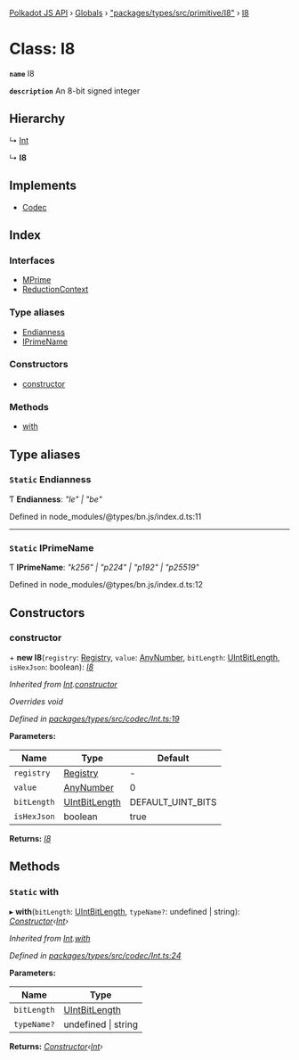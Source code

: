 [Polkadot JS API](../README.md) › [Globals](../globals.md) › ["packages/types/src/primitive/I8"](../modules/_packages_types_src_primitive_i8_.md) › [I8](_packages_types_src_primitive_i8_.i8.md)

# Class: I8

**`name`** I8

**`description`** 
An 8-bit signed integer

## Hierarchy

  ↳ [Int](_packages_types_src_codec_int_.int.md)

  ↳ **I8**

## Implements

* [Codec](../interfaces/_packages_types_src_types_codec_.codec.md)

## Index

### Interfaces

* [MPrime](../interfaces/_packages_types_src_primitive_i8_.i8.mprime.md)
* [ReductionContext](../interfaces/_packages_types_src_primitive_i8_.i8.reductioncontext.md)

### Type aliases

* [Endianness](_packages_types_src_primitive_i8_.i8.md#static-endianness)
* [IPrimeName](_packages_types_src_primitive_i8_.i8.md#static-iprimename)

### Constructors

* [constructor](_packages_types_src_primitive_i8_.i8.md#constructor)

### Methods

* [with](_packages_types_src_primitive_i8_.i8.md#static-with)

## Type aliases

### `Static` Endianness

Ƭ **Endianness**: *"le" | "be"*

Defined in node_modules/@types/bn.js/index.d.ts:11

___

### `Static` IPrimeName

Ƭ **IPrimeName**: *"k256" | "p224" | "p192" | "p25519"*

Defined in node_modules/@types/bn.js/index.d.ts:12

## Constructors

###  constructor

\+ **new I8**(`registry`: [Registry](../interfaces/_packages_types_src_types_registry_.registry.md), `value`: [AnyNumber](../modules/_packages_types_src_types_helpers_.md#anynumber), `bitLength`: [UIntBitLength](../modules/_packages_types_src_codec_abstractint_.md#uintbitlength), `isHexJson`: boolean): *[I8](_packages_types_src_primitive_i8_.i8.md)*

*Inherited from [Int](_packages_types_src_codec_int_.int.md).[constructor](_packages_types_src_codec_int_.int.md#constructor)*

*Overrides void*

*Defined in [packages/types/src/codec/Int.ts:19](https://github.com/polkadot-js/api/blob/d099cceda/packages/types/src/codec/Int.ts#L19)*

**Parameters:**

Name | Type | Default |
------ | ------ | ------ |
`registry` | [Registry](../interfaces/_packages_types_src_types_registry_.registry.md) | - |
`value` | [AnyNumber](../modules/_packages_types_src_types_helpers_.md#anynumber) | 0 |
`bitLength` | [UIntBitLength](../modules/_packages_types_src_codec_abstractint_.md#uintbitlength) | DEFAULT_UINT_BITS |
`isHexJson` | boolean | true |

**Returns:** *[I8](_packages_types_src_primitive_i8_.i8.md)*

## Methods

### `Static` with

▸ **with**(`bitLength`: [UIntBitLength](../modules/_packages_types_src_codec_abstractint_.md#uintbitlength), `typeName?`: undefined | string): *[Constructor](../interfaces/_packages_types_src_types_codec_.constructor.md)‹[Int](_packages_types_src_codec_int_.int.md)›*

*Inherited from [Int](_packages_types_src_codec_int_.int.md).[with](_packages_types_src_codec_int_.int.md#static-with)*

*Defined in [packages/types/src/codec/Int.ts:24](https://github.com/polkadot-js/api/blob/d099cceda/packages/types/src/codec/Int.ts#L24)*

**Parameters:**

Name | Type |
------ | ------ |
`bitLength` | [UIntBitLength](../modules/_packages_types_src_codec_abstractint_.md#uintbitlength) |
`typeName?` | undefined &#124; string |

**Returns:** *[Constructor](../interfaces/_packages_types_src_types_codec_.constructor.md)‹[Int](_packages_types_src_codec_int_.int.md)›*

